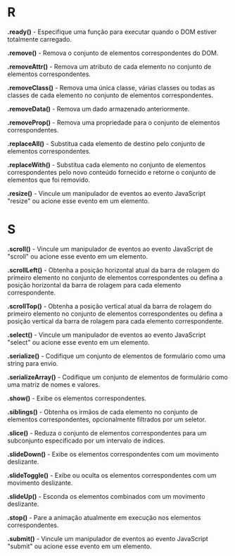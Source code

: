
# R

**.ready()** - Especifique uma função para executar quando o DOM estiver totalmente carregado.

**.remove()** - Remova o conjunto de elementos correspondentes do DOM.

**.removeAttr()** - Remova um atributo de cada elemento no conjunto de elementos correspondentes.

**.removeClass()** - Remova uma única classe, várias classes ou todas as classes de cada elemento no conjunto de elementos correspondentes.

**.removeData()** - Remova um dado armazenado anteriormente.

**.removeProp()** - Remova uma propriedade para o conjunto de elementos correspondentes.

**.replaceAll()** - Substitua cada elemento de destino pelo conjunto de elementos correspondentes.

**.replaceWith()** - Substitua cada elemento no conjunto de elementos correspondentes pelo novo conteúdo fornecido e retorne o conjunto de elementos que foi removido.

**.resize()** - Vincule um manipulador de eventos ao evento JavaScript "resize" ou acione esse evento em um elemento.

# S

**.scroll()** - Vincule um manipulador de eventos ao evento JavaScript de "scroll" ou acione esse evento em um elemento.

**.scrollLeft()** - Obtenha a posição horizontal atual da barra de rolagem do primeiro elemento no conjunto de elementos correspondentes ou defina a posição horizontal da barra de rolagem para cada elemento correspondente.

**.scrollTop()** - Obtenha a posição vertical atual da barra de rolagem do primeiro elemento no conjunto de elementos correspondentes ou defina a posição vertical da barra de rolagem para cada elemento correspondente.

**.select()** - Vincule um manipulador de eventos ao evento JavaScript "select" ou acione esse evento em um elemento.

**.serialize()** - Codifique um conjunto de elementos de formulário como uma string para envio.

**.serializeArray()** - Codifique um conjunto de elementos de formulário como uma matriz de nomes e valores.

**.show()** - Exibe os elementos correspondentes.

**.siblings()** - Obtenha os irmãos de cada elemento no conjunto de elementos correspondentes, opcionalmente filtrados por um seletor.

**.slice()** - Reduza o conjunto de elementos correspondentes para um subconjunto especificado por um intervalo de índices.

**.slideDown()** - Exibe os elementos correspondentes com um movimento deslizante.

**.slideToggle()** - Exibe ou oculta os elementos correspondentes com um movimento deslizante.

**.slideUp()** - Esconda os elementos combinados com um movimento deslizante.

**.stop()** - Pare a animação atualmente em execução nos elementos correspondentes.

**.submit()** - Vincule um manipulador de eventos ao evento JavaScript "submit" ou acione esse evento em um elemento. 
